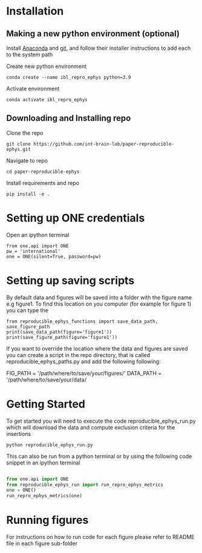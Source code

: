 # Installation
## Making a new python environment (optional)

Install [Anaconda](https://www.anaconda.com/distribution/#download-section) and [git](https://git-scm.com/downloads), 
and follow their installer instructions to add each to the system path

Create new python environment
```
conda create --name ibl_repro_ephys python=3.9
```
Activate environment
```
conda activate ibl_repro_ephys
```

## Downloading and Installing repo

Clone the repo 
```
git clone https://github.com/int-brain-lab/paper-reproducible-ephys.git
```

Navigate to repo
```
cd paper-reproducible-ephys
```

Install requirements and repo
```
pip install -e .
```

# Setting up ONE credentials
Open an ipython terminal
```
from one.api import ONE
pw = 'international'
one = ONE(silent=True, password=pw)
```

# Setting up saving scripts
By default data and figures will be saved into a folder with the figure name e.g figure1. 
To find this location on you computer (for example for figure 1) you can type the 
```
from reproducible_ephys_functions import save_data_path, save_figure_path
print(save_data_path(figure='figure1'))
print(save_figure_path(figure='figure1'))
```

If you want to override the location where the data and figures are saved you can create a script in the repo directory,
that is called reproducible_ephys_paths.py and add the following following: 

FIG_PATH = '/path/where/to/save/your/figures/'
DATA_PATH = '/path/where/to/save/your/data/

# Getting Started
To get started you will need to execute the code reproducible_ephys_run.py which will download the data and compute
exclusion criteria for the insertions 
```
python reproducible_ephys_run.py
```
This can also be run from a python terminal
or by using the following code snippet in an ipython terminal
```python

from one.api import ONE
from reproducible_ephys_run import run_repro_ephys_metrics
one = ONE()
run_repro_ephys_metrics(one)

```

# Running figures
For instructions on how to run code for each figure please refer to README file in each figure sub-folder
